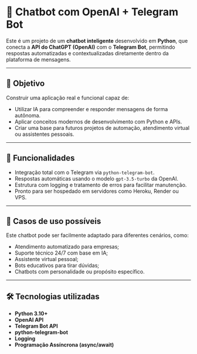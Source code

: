 # 🤖 Chatbot com OpenAI + Telegram Bot

Este é um projeto de um **chatbot inteligente** desenvolvido em **Python**, que conecta a **API do ChatGPT (OpenAI)** com o **Telegram Bot**, permitindo respostas automatizadas e contextualizadas diretamente dentro da plataforma de mensagens.



---

## 📌 Objetivo

Construir uma aplicação real e funcional capaz de:

- Utilizar IA para compreender e responder mensagens de forma autônoma.
- Aplicar conceitos modernos de desenvolvimento com Python e APIs.
- Criar uma base para futuros projetos de automação, atendimento virtual ou assistentes pessoais.

---

## 🚀 Funcionalidades

- Integração total com o Telegram via `python-telegram-bot`.
- Respostas automáticas usando o modelo `gpt-3.5-turbo` da OpenAI.
- Estrutura com logging e tratamento de erros para facilitar manutenção.
- Pronto para ser hospedado em servidores como Heroku, Render ou VPS.

---

## 🧠 Casos de uso possíveis

Este chatbot pode ser facilmente adaptado para diferentes cenários, como:

- Atendimento automatizado para empresas;
- Suporte técnico 24/7 com base em IA;
- Assistente virtual pessoal;
- Bots educativos para tirar dúvidas;
- Chatbots com personalidade ou propósito específico.

---

## 🛠 Tecnologias utilizadas

- **Python 3.10+**
- **OpenAI API**
- **Telegram Bot API**
- **python-telegram-bot**
- **Logging**
- **Programação Assíncrona (async/await)**



